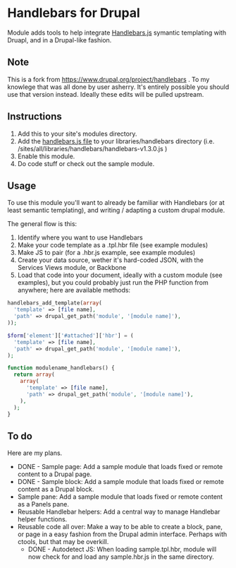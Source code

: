 Handlebars for Drupal
=====================

Module adds tools to help integrate [Handlebars.js](http://handlebarsjs.com/) symantic templating with Druapl, and in a Drupal-like fashion.

Note
----

This is a fork from https://www.drupal.org/project/handlebars . To my knowlege that was all done by user asherry. It's entirely possible you should use that version instead. Ideally these edits will be pulled upstream.

Instructions
------------

1. Add this to your site's modules directory.
2. Add the [handlebars.js file](http://handlebarsjs.com/) to your libraries/handlebars directory (i.e. /sites/all/libraries/handlebars/handlebars-v1.3.0.js )
3. Enable this module.
4. Do code stuff or check out the sample module.

Usage
-----

To use this module you'll want to already be familiar with Handlebars (or at least semantic templating), and writing / adapting a custom drupal module.

The general flow is this:
1) Identify where you want to use Handlebars
2) Make your code template as a .tpl.hbr file (see example modules)
3) Make JS to pair (for a .hbr.js example, see example modules)
4) Create your data source, wether it's hard-coded JSON, with the Services Views module, or Backbone
4) Load that code into your document, ideally with a custom module (see examples), but you could probably just run the PHP function from anywhere; here are available methods:

```php
handlebars_add_template(array(
  'template' => [file name],
  'path' => drupal_get_path('module', '[module name]'),
));
```

```php
$form['element']['#attached']['hbr'] = (
  'template' => [file name],
  'path' => drupal_get_path('module', '[module name]'),
);
```

```php
function modulename_handlebars() {
  return array(
    array(
      'template' => [file name],
      'path' => drupal_get_path('module', '[module name]'),
    ),
  );
}
```


To do
-----

Here are my plans.

* DONE - Sample page: Add a sample module that loads fixed or remote content to a Drupal page.
* DONE - Sample block: Add a sample module that loads fixed or remote content as a Drupal block.
* Sample pane: Add a sample module that loads fixed or remote content as a Panels pane.
* Reusable Handlebar helpers: Add a central way to manage Handlebar helper functions.
* Reusable code all over: Make a way to be able to create a block, pane, or page in a easy fashion from the Drupal admin interface. Perhaps with ctools, but that may be overkill.
  * DONE - Autodetect JS: When loading sample.tpl.hbr, module will now check for and load any sample.hbr.js in the same directory.